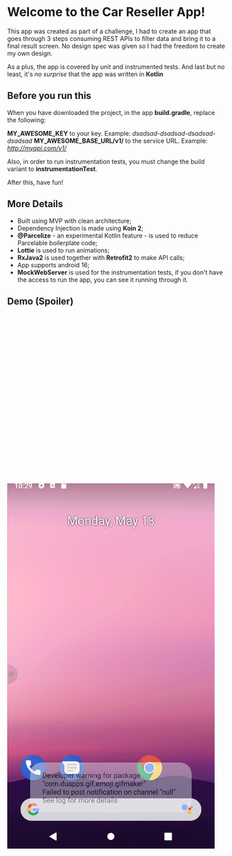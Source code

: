 # Welcome to the Car Reseller App!

This app was created as part of a challenge, I had to create an app that goes through 3 steps consuming REST APIs to filter data and bring it to a final result screen. No design spec was given so I had the freedom to create my own design. 

As a plus, the app is covered by unit and instrumented tests. And last but no least, it's *no surprise* that the app was written in **Kotlin**


## Before you run this
When you have downloaded the project, in the app **build.gradle**, replace the following:

**MY_AWESOME_KEY** to your key. Example: *dsadsad-dsadsad-dsadsad-dsadsad*
**MY_AWESOME_BASE_URL/v1/** to the service URL. Example: *http://myapi.com/v1/*

Also, in order to run instrumentation tests, you must change the build variant to **instrumentationTest**.

After this, have fun!

## More Details
- Built using MVP with clean architecture;
- Dependency Injection is made using **Koin 2**;
- **@Parcelize** - an experimental Kotlin feature - is used to reduce Parcelable boilerplate code;
- **Lottie** is used to run animations;
-  **RxJava2** is used together with **Retrofit2** to make API calls;
- App supports android 16;
- **MockWebServer** is used for the instrumentation tests, if you don't have the access to run the app, you can see it running through it.

## Demo (Spoiler)
<br/><br/><br/><br/><br/><br/><br/><br/><br/><br/><br/><br/><br/><br/><br/><br/><br/><br/><br/><br/><br/><br/><br/>
![App running](demo.gif)
